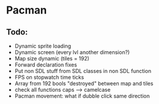 # Pacman

## Todo:
- Dynamic sprite loading
- Dynamic screen (every lvl another dimension?)
- Map size dynamic (tiles = 192)
- Forward declaration fixes
- Put non SDL stuff from SDL classes in non SDL function
- FPS on stopwatch time ticks
- Array from 192 bools "destroyed" between map and tiles
- check all functions caps --> camelcase
- Pacman movement: what if dubble click same direction